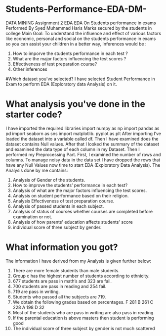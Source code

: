 # Students-Performance-EDA-DM-
DATA MINING Assignment 2 EDA
EDA On Students performance in exams
Performed By Syed Muhammad Haris
Marks secured by the students in college
Main Goal:
To understand the influence and effect of various factors like economic, personal and social on the students performance in exams so you can assist your children in a better way,
Inferences would be :
1. How to imporve the students performance in each test ?
2. What are the major factors influencing the test scores ?
3. Effectiveness of test preparation course?
4. Other inferences

#Which dataset you've selected?
I have selected Student Performance in Exam to perform EDA (Exploratory data 
Analysis) on it.
# What analysis you've done in the starter code?
I have imported the required libraries
import numpy as np
import pandas as pd
import seaborn as sns
import matplotlib. pyplot as plt
After importing I’ve loaded the dataset into a variable called df. Then I have 
examined does the dataset contains Null values. After that I looked the 
summary of the dataset and examined the data type of each column in my 
Dataset.
Then I performed my Preprocessing Part. First, I examined the number of rows 
and columns. To manage noisy data in the data set I have dropped the rows 
that have any Null Values now time to start EDA (Exploratory Data Analysis).
The Analysis done by me contains:
1) Analysis of Gender of the students.
2) How to improve the students’ performance in each test?
3) Analysis of what are the major factors influencing the test scores.
4) Analysis on student performance based on their religion.
5) Analysis Effectiveness of test preparation course.
6) Analysis of passed students in each subject.
7) Analysis of status of courses whether courses are completed before 
examination or not.
8) Analysis of how parents' education affects students' score
9) individual score of three subject by gender.

# What information you got?
The information I have derived from my Analysis is given further below:
1) There are more female students than male students.
2) Group c has the highest number of students according to ethnicity.
3) 677 students are pass in math’s and 323 are fail.
4) 700 students are pass in reading and 254 fail.
5) 719 are pass in writing.
6) Students who passed all the subjects are 719.
7) We obtain the following grades based on percentages.
F 281
B 261
C 228
A 198
D 32
8) Most of the students who are pass in writing are also pass in reading.
9) If the parental education is above masters then student is performing good
10) The individual score of three subject by gender is not much scattered
